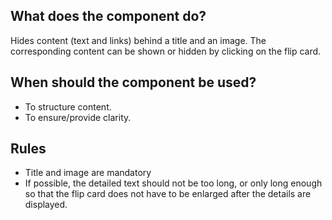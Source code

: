 
## What does the component do?
Hides content (text and links) behind a title and an image. The corresponding content can be shown or hidden by clicking on the flip card.

## When should the component be used? 
* To structure content.
* To ensure/provide clarity.

## Rules
* Title and image are mandatory
* If possible, the detailed text should not be too long, or only long enough so that the flip card does not have to be enlarged after the details are displayed.